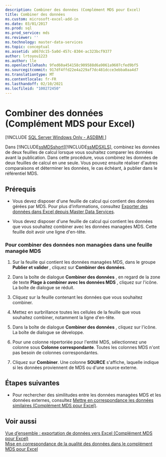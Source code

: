 ```yaml
---
description: Combiner des données (Complément MDS pour Excel)
title: Combiner des données
ms.custom: microsoft-excel-add-in
ms.date: 03/01/2017
ms.prod: sql
ms.prod_service: mds
ms.reviewer: ''
ms.technology: master-data-services
ms.topic: conceptual
ms.assetid: a867dc15-5a0d-457c-8304-ac323bcf9377
author: lrtoyou1223
ms.author: lle
ms.openlocfilehash: 9fed60a454158c909588d6a9061a9607cfed9bf5
ms.sourcegitcommit: 917df4ffd22e4a229af7dc481dcce3ebba0aa4d7
ms.translationtype: MT
ms.contentlocale: fr-FR
ms.lasthandoff: 02/10/2021
ms.locfileid: "100272450"
---
```

# <a name="combine-data-mds-add-in-for-excel"></a>Combiner des données (Complément MDS pour Excel)

[!INCLUDE [SQL Server Windows Only - ASDBMI ](../../includes/applies-to-version/sql-windows-only-asdbmi.md)]

  Dans [!INCLUDE[ssMDSshort](../../includes/ssmdsshort-md.md)][!INCLUDE[ssMDSXLS](../../includes/ssmdsxls-md.md)], combinez les données de deux feuilles de calcul lorsque vous souhaitez comparer les données avant la publication. Dans cette procédure, vous combinez les données de deux feuilles de calcul en une seule. Vous pouvez ensuite réaliser d'autres comparaisons et déterminer les données, le cas échéant, à publier dans le référentiel MDS.  
  
## <a name="prerequisites"></a>Prérequis  
  
-   Vous devez disposer d'une feuille de calcul qui contient des données gérées par MDS. Pour plus d’informations, consultez [Exporter des données dans Excel depuis Master Data Services](../../master-data-services/microsoft-excel-add-in/export-data-to-excel-from-master-data-services.md).  
  
-   Vous devez disposer d'une feuille de calcul qui contient les données que vous souhaitez combiner avec les données managées MDS. Cette feuille doit avoir une ligne d'en-tête.  
  
### <a name="to-combine-non-managed-data-into-an-mds-managed-sheet"></a>Pour combiner des données non managées dans une feuille managée MDS  
  
1.  Sur la feuille qui contient les données managées MDS, dans le groupe **Publier et valider** , cliquez sur **Combiner des données**.  
  
2.  Dans la boîte de dialogue **Combiner des données** , en regard de la zone de texte **Plage à combiner avec les données MDS** , cliquez sur l'icône. La boîte de dialogue se réduit.  
  
3.  Cliquez sur la feuille contenant les données que vous souhaitez combiner.  
  
4.  Mettez en surbrillance toutes les cellules de la feuille que vous souhaitez combiner, notamment la ligne d'en-tête.  
  
5.  Dans la boîte de dialogue **Combiner des données** , cliquez sur l'icône. La boîte de dialogue se développe.  
  
6.  Pour une colonne répertoriée pour l'entité MDS, sélectionnez une colonne sous **Colonne correspondante**. Toutes les colonnes MDS n'ont pas besoin de colonnes correspondantes.  
  
7.  Cliquez sur **Combiner**. Une colonne **SOURCE** s'affiche, laquelle indique si les données proviennent de MDS ou d'une source externe.  
  
## <a name="next-steps"></a>Étapes suivantes  
  
-   Pour rechercher des similitudes entre les données managées MDS et les données externes, consultez [Mettre en correspondance les données similaires &#40;Complément MDS pour Excel&#41;](../../master-data-services/microsoft-excel-add-in/match-similar-data-mds-add-in-for-excel.md).  
  
## <a name="see-also"></a>Voir aussi  
 [Vue d’ensemble : exportation de données vers Excel &#40;Complément MDS pour Excel&#41;](../../master-data-services/microsoft-excel-add-in/overview-exporting-data-to-excel-mds-add-in-for-excel.md)   
 [Mise en correspondance de la qualité des données dans le complément MDS pour Excel](../../master-data-services/microsoft-excel-add-in/data-quality-matching-in-the-mds-add-in-for-excel.md)  
  
  
